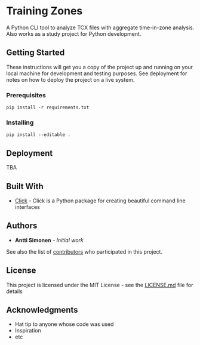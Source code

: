 # Training Zones

A Python CLI tool to analyze TCX files with aggregate time-in-zone analysis. Also
works as a study project for Python development. 

## Getting Started

These instructions will get you a copy of the project up and running on your local machine for development and testing purposes. See deployment for notes on how to deploy the project on a live system.

### Prerequisites
```
pip install -r requirements.txt
```

### Installing
```
pip install --editable .
```
## Deployment

TBA

## Built With

* [Click](https://click.palletsprojects.com) - Click is a Python package for creating beautiful command line interfaces

## Authors

* **Antti Simonen** - *Initial work*

See also the list of [contributors](https://github.com/your/project/contributors) who participated in this project.

## License

This project is licensed under the MIT License - see the [LICENSE.md](LICENSE.md) file for details

## Acknowledgments

* Hat tip to anyone whose code was used
* Inspiration
* etc
